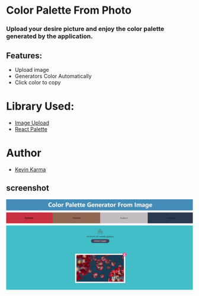# Color Palette From Photo

### Upload your desire picture and enjoy the color palette generated by the application. 

## Features:

- Upload image
- Generators Color Automatically
- Click color to copy

# Library Used:

- [Image Upload](https://www.npmjs.com/package/react-images-upload)
- [React Palette](https://www.npmjs.com/package/react-palette)

# Author
- [Kevin Karma](https://github.com/TenNga)

## screenshot

![](demo.jpg)
